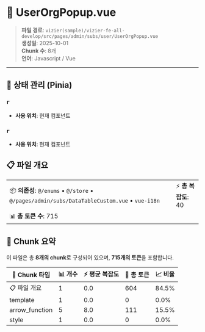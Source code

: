 # 📄 UserOrgPopup.vue

> **파일 경로**: `vizier(sample)/vizier-fe-all-develop/src/pages/admin/subs/user/UserOrgPopup.vue`  
> **생성일**: 2025-10-01  
> **Chunk 수**: 8개  
> **언어**: Javascript / Vue
---


## 🏪 상태 관리 (Pinia)

### `r`
- **사용 위치**: 현재 컴포넌트

### `r`
- **사용 위치**: 현재 컴포넌트




## 📋 파일 개요

| | |
|--|--|
| 📦 **의존성**: `@/enums` • `@/store` • `@/pages/admin/subs/DataTableCustom.vue` • `vue-i18n` | ⚡ **총 복잡도**: 40 |
| 📊 **총 토큰 수**: 715 |  |






## 🧩 Chunk 요약

이 파일은 총 **8개의 chunk**로 구성되어 있으며, **715개의 토큰**을 포함합니다.

| 🧩 Chunk 타입 | 📊 개수 | ⚡ 평균 복잡도 | 📝 총 토큰 | 📈 비율 |
|---------------|--------|-------------|----------|--------|
| 📋 파일 개요 | 1 | 0.0 | 604 | 84.5% |
| template | 1 | 0.0 | 0 | 0.0% |
| arrow_function | 5 | 8.0 | 111 | 15.5% |
| style | 1 | 0.0 | 0 | 0.0% |


